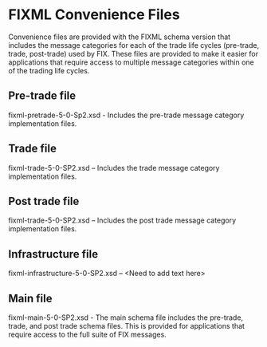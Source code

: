 FIXML Convenience Files
=======================

Convenience files are provided with the FIXML schema version that includes the message categories for each of the trade life cycles (pre-trade, trade, post-trade) used by FIX. These files are provided to make it easier for applications that require access to multiple message categories within one of the trading life cycles.

Pre-trade file
--------------

fixml-pretrade-5-0-Sp2.xsd - Includes the pre-trade message category implementation files.

Trade file
----------

fixml-trade-5-0-SP2.xsd – Includes the trade message category implementation files.

Post trade file 
----------------

fixml-trade-5-0-SP2.xsd – Includes the post trade message category implementation files.

Infrastructure file 
--------------------

fixml-infrastructure-5-0-SP2.xsd – &lt;Need to add text here&gt;

Main file
---------

fixml-main-5-0-SP2.xsd - The main schema file includes the pre-trade, trade, and post trade schema files. This is provided for applications that require access to the full suite of FIX messages.
